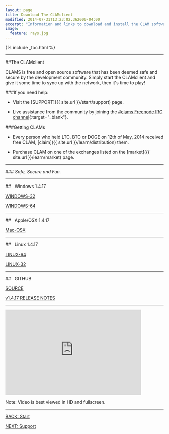 ```yaml
---
layout: page
title: Download The CLAMclient
modified: 2014-07-31T13:23:02.362000-04:00
excerpt: "Information and links to download and install the CLAM software."
image:
  feature: rays.jpg
---
```


{% include _toc.html %}

---

##The CLAMclient

CLAMS is free and open source software that has been deemed safe and secure by the development community. Simply start the CLAMclient and give it some time to sync up with the network, then it's time to play!  

###If you need help:

* Visit the [SUPPORT]({{ site.url }}/start/support) page. 

* Live assistance from the community by joining the [#clams Freenode IRC channel](http://webchat.freenode.net/?channels=clams){:target="_blank"}.  

###Getting CLAMs

* Every person who held LTC, BTC or DOGE on 12th of May, 2014 received free CLAM, [claim]({{ site.url }}/learn/distribution) them.

* Purchase CLAM on one of the exchanges listed on the [market]({{ site.url }}/learn/market) page.

---

###*<i class="fa fa-check-square fa-2x"></i> Safe, Secure and Fun.*

---

##<i class="fa fa-windows fa-5x"></i> &nbsp;&nbsp;Windows 1.4.17

<div><a markdown="0" href="https://github.com/nochowderforyou/clams/releases/download/v1.4.17/clam-1.4.17-win32.zip" target="_blank" class="btn">WINDOWS-32</a>

<a markdown="0" href="https://github.com/nochowderforyou/clams/releases/download/v1.4.17/clam-1.4.17-win64.zip" target="_blank" class="btn">WINDOWS-64</a></div>

---

##<i class="fa fa-apple fa-5x"></i> &nbsp;&nbsp;Apple/OSX 1.4.17

<a markdown="0" href="https://github.com/nochowderforyou/clams/releases/download/v1.4.17/clam-1.4.17-osx.dmg" target="_blank" class="btn">Mac-OSX</a>

---

##<i class="fa fa-linux fa-5x"></i> &nbsp;&nbsp;Linux 1.4.17

<div><a markdown="0" href="https://github.com/nochowderforyou/clams/releases/download/v1.4.17/clam-1.4.17-linux64.tar.gz" target ="_blank" class="btn">LINUX-64</a>

<a markdown="0" href="https://github.com/nochowderforyou/clams/releases/download/v1.4.17/clam-1.4.17-linux32.tar.gz" target ="_blank" class="btn">LINUX-32</a></div>

---

##<i class="fa fa-github fa-5x"></i> &nbsp;&nbsp;GITHUB

<div><a markdown="0" href="https://github.com/nochowderforyou/clams" target="_blank" class="btn">SOURCE</a>

<a markdown="0" href="https://github.com/nochowderforyou/clams/releases/tag/v1.4.17" target="_blank" class="btn">v1.4.17 RELEASE NOTES</a></div>

---

<iframe class="youtube-player" type="text/html" width="432" height="270" style="max-width:100%;" src="http://www.youtube.com/embed/O0ieuiM7-8U?wmode=opaque" frameborder="0" allowfullscreen></iframe>

Note: Video is best viewed in HD and fullscreen.

---

<div><a markdown="0" href="{{ site.url }}/start" class="btn">BACK: Start</a>

<a markdown="0" href="{{ site.url }}/start/support" class="btn">NEXT: Support</a></div>